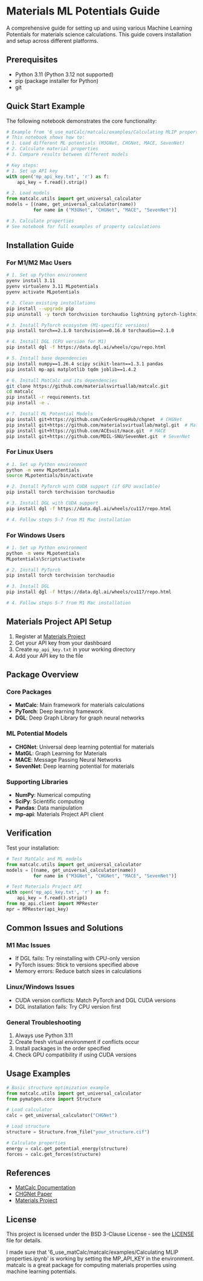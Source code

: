 # Materials ML Potentials Guide

A comprehensive guide for setting up and using various Machine Learning Potentials for materials science calculations. This guide covers installation and setup across different platforms.

## Prerequisites
- Python 3.11 (Python 3.12 not supported)
- pip (package installer for Python)
- git

## Quick Start Example
The following notebook demonstrates the core functionality:
```python
# Example from '6_use_matCalc/matcalc/examples/Calculating MLIP properties.ipynb'
# This notebook shows how to:
# 1. Load different ML potentials (M3GNet, CHGNet, MACE, SevenNet)
# 2. Calculate material properties
# 3. Compare results between different models

# Key steps:
# 1. Set up API key
with open('mp_api_key.txt', 'r') as f:
    api_key = f.read().strip()

# 2. Load models
from matcalc.utils import get_universal_calculator
models = [(name, get_universal_calculator(name)) 
          for name in ("M3GNet", "CHGNet", "MACE", "SevenNet")]

# 3. Calculate properties
# See notebook for full examples of property calculations
```

## Installation Guide

### For M1/M2 Mac Users
```bash
# 1. Set up Python environment
pyenv install 3.11
pyenv virtualenv 3.11 MLpotentials
pyenv activate MLpotentials

# 2. Clean existing installations
pip install --upgrade pip
pip uninstall -y torch torchvision torchaudio lightning pytorch-lightning chgnet matgl dgl

# 3. Install PyTorch ecosystem (M1-specific versions)
pip install torch==2.1.0 torchvision==0.16.0 torchaudio==2.1.0

# 4. Install DGL (CPU version for M1)
pip install dgl -f https://data.dgl.ai/wheels/cpu/repo.html

# 5. Install base dependencies
pip install numpy==1.26.4 scipy scikit-learn==1.3.1 pandas
pip install mp-api matplotlib tqdm joblib==1.4.2

# 6. Install MatCalc and its dependencies
git clone https://github.com/materialsvirtuallab/matcalc.git
cd matcalc
pip install -r requirements.txt
pip install -e .

# 7. Install ML Potential Models
pip install git+https://github.com/CederGroupHub/chgnet  # CHGNet
pip install git+https://github.com/materialsvirtuallab/matgl.git  # MatGL
pip install git+https://github.com/ACEsuit/mace.git  # MACE
pip install git+https://github.com/MDIL-SNU/SevenNet.git  # SevenNet
```

### For Linux Users
```bash
# 1. Set up Python environment
python -m venv MLpotentials
source MLpotentials/bin/activate

# 2. Install PyTorch with CUDA support (if GPU available)
pip install torch torchvision torchaudio

# 3. Install DGL with CUDA support
pip install dgl -f https://data.dgl.ai/wheels/cu117/repo.html

# 4. Follow steps 5-7 from M1 Mac installation
```

### For Windows Users
```bash
# 1. Set up Python environment
python -m venv MLpotentials
MLpotentials\Scripts\activate

# 2. Install PyTorch
pip install torch torchvision torchaudio

# 3. Install DGL
pip install dgl -f https://data.dgl.ai/wheels/cu117/repo.html

# 4. Follow steps 5-7 from M1 Mac installation
```

## Materials Project API Setup
1. Register at [Materials Project](https://materialsproject.org/)
2. Get your API key from your dashboard
3. Create `mp_api_key.txt` in your working directory
4. Add your API key to the file

## Package Overview

### Core Packages
- **MatCalc**: Main framework for materials calculations
- **PyTorch**: Deep learning framework
- **DGL**: Deep Graph Library for graph neural networks

### ML Potential Models
- **CHGNet**: Universal deep learning potential for materials
- **MatGL**: Graph Learning for Materials
- **MACE**: Message Passing Neural Networks
- **SevenNet**: Deep learning potential for materials

### Supporting Libraries
- **NumPy**: Numerical computing
- **SciPy**: Scientific computing
- **Pandas**: Data manipulation
- **mp-api**: Materials Project API client

## Verification
Test your installation:
```python
# Test MatCalc and ML models
from matcalc.utils import get_universal_calculator
models = [(name, get_universal_calculator(name)) 
          for name in ("M3GNet", "CHGNet", "MACE", "SevenNet")]

# Test Materials Project API
with open('mp_api_key.txt', 'r') as f:
    api_key = f.read().strip()
from mp_api.client import MPRester
mpr = MPRester(api_key)
```

## Common Issues and Solutions

### M1 Mac Issues
- If DGL fails: Try reinstalling with CPU-only version
- PyTorch issues: Stick to versions specified above
- Memory errors: Reduce batch sizes in calculations

### Linux/Windows Issues
- CUDA version conflicts: Match PyTorch and DGL CUDA versions
- DGL installation fails: Try CPU version first

### General Troubleshooting
1. Always use Python 3.11
2. Create fresh virtual environment if conflicts occur
3. Install packages in the order specified
4. Check GPU compatibility if using CUDA versions

## Usage Examples
```python
# Basic structure optimization example
from matcalc.utils import get_universal_calculator
from pymatgen.core import Structure

# Load calculator
calc = get_universal_calculator("CHGNet")

# Load structure
structure = Structure.from_file("your_structure.cif")

# Calculate properties
energy = calc.get_potential_energy(structure)
forces = calc.get_forces(structure)
```

## References
- [MatCalc Documentation](https://materialsvirtuallab.github.io/matcalc)
- [CHGNet Paper](https://www.nature.com/articles/s43588-022-00349-3)
- [Materials Project](https://materialsproject.org/)

## License
This project is licensed under the BSD 3-Clause License - see the [LICENSE](LICENSE) file for details.

I made sure that '6_use_matCalc/matcalc/examples/Calculating MLIP properties.ipynb' is working by setting the MP_API_KEY in the environment. matcalc is a great package for computing materials properties using machine learning potentials.